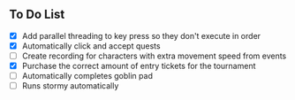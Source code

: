 ## To Do List

- [x] Add parallel threading to key press so they don't execute in order
- [x] Automatically click and accept quests
- [ ] Create recording for characters with extra movement speed from events
- [x] Purchase the correct amount of entry tickets for the tournament
- [ ] Automatically completes goblin pad
- [ ] Runs stormy automatically
